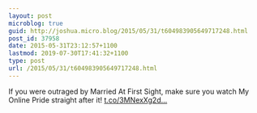 ```yaml
---
layout: post
microblog: true
guid: http://joshua.micro.blog/2015/05/31/t604983905649717248.html
post_id: 37958
date: 2015-05-31T23:12:57+1100
lastmod: 2019-07-30T17:41:32+1100
type: post
url: /2015/05/31/t604983905649717248.html
---
```

If you were outraged by Married At First Sight, make sure you watch My Online Pride straight after it! [t.co/3MNexXg2d...](http://t.co/3MNexXg2dT)
